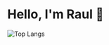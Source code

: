 # Hello, I'm Raul 👋

![Top Langs](https://github-readme-stats.vercel.app/api/top-langs/?username=rauljcastillo&theme=radical&layout=compact&langs_count=6&exclude_repo=LFP_Practica1_202001932)


<!--
**rauljcastillo/rauljcastillo** is a ✨ _special_ ✨ repository because its `README.md` (this file) appears on your GitHub profile.

Here are some ideas to get you started:

- 🔭 I’m currently working on ...
- 🌱 I’m currently learning ...
- 👯 I’m looking to collaborate on ...
- 🤔 I’m looking for help with ...
- 💬 Ask me about ...
- 📫 How to reach me: ...
- 😄 Pronouns: ...
- ⚡ Fun fact: ...
-->
